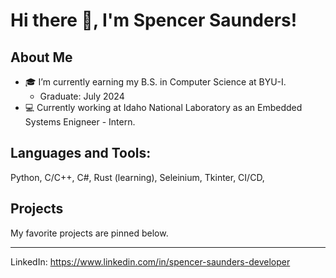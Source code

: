 # Hi there 👋, I'm Spencer Saunders!

## About Me
- 🎓 I’m currently earning my B.S. in Computer Science at BYU-I.
  - Graduate: July 2024
- 💻 Currently working at Idaho National Laboratory as an Embedded Systems Enigneer - Intern.

## Languages and Tools:
Python, C/C++, C#, Rust (learning), Seleinium, Tkinter, CI/CD, 

## Projects
My favorite projects are pinned below.

***
LinkedIn: <https://www.linkedin.com/in/spencer-saunders-developer>

<!---
spencersaunders45/spencersaunders45 is a ✨ special ✨ repository because its `README.md` (this file) appears on your GitHub profile.
You can click the Preview link to take a look at your changes.
--->
